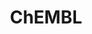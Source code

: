 ---
layout: default
bigquery: https://console.cloud.google.com/bigquery?p=patents-public-data&d=ebi_chembl&page=dataset
citation: '"The ChEMBL database in 2017." Anna Gaulton, Anne Hersey, Michał Nowotka,
  A Patrícia Bento, Jon Chambers, David Mendez, Prudence Mutowo, Francis Atkinson,
  Louisa J Bellis, Elena Cibrián-Uhalte, Mark Davies, Nathan Dedman, Anneli Karlsson,
  María Paula Magariños, John P Overington, George Papadatos, Ines Smit, Andrew R
  Leach Nucleic acids Research (2017) 45 (Database Issue), D945-D954'
contributors: European Bioinformatics Institute
cost: None
description: ChEMBL Data is a manually curated database of small molecules used in
  drug discovery, including information about existing patented drugs.
documentation: 'schema: https://www.ebi.ac.uk/chembl/db_schema


  '
last_edit: 04/11/2022, 09:27:57
location: https://console.cloud.google.com/marketplace/product/google_patents_public_datasets/chembl
maintained_by: EMBL-EBI, an outstation of European Molecular Biology Laboratory
related_publications: '

  ChEMBL: towards direct deposition of bioassay data.


  Mendez D, Gaulton A, Bento AP, Chambers J, De Veij M, Félix E, Magariños MP, Mosquera
  JF, Mutowo P, Nowotka M, Gordillo-Marañón M, Hunter F, Junco L, Mugumbate G, Rodriguez-Lopez
  M, Atkinson F, Bosc N, Radoux CJ, Segura-Cabrera A, Hersey A, Leach AR.


  — Nucleic Acids Res. 2019; 47(D1):D930-D940. doi: 10.1093/nar/gky1075

  '
schema_fields:
- warning_year
- aspect
- result_flag
- status
- action_type
- molecular_mechanism
- normal_range_min
- who_name
- level1
- cpd_str_alert_id
- name
- cell_source_tax_id
- job_id
- chirality
- psa
- molecule_type
- set_name
- cx_logp
- met_id
- mc_target_type
- updated_on
- as_id
- parameter_type
- entity_id
- oc_id
- submission_date
- irac_code
- withdrawn_class
- start_position
- structure_type
- full_mwt
- tax_id
- level4
- standard_type
- idx
- downgraded
- cidx
- go_id
- db_version
- sequence
- ddd_value
- efo_id
- ad_type
- journal
- uo_units
- co_stem_id
- cell_id
- molfile
- updated_by
- source
- variant_id
- rtb
- standard_text_value
- assay_source
- level3_description
- who_extra
- first_page
- sequence_md5sum
- src_short_name
- enzyme_tid
- record_id
- helm_notation
- l7
- mc_tax_id
- class_level
- ref_type
- acd_logp
- sei
- potential_duplicate
- binding_site_comment
- description
- warnref_id
- hbd
- log_id
- warning_class
- pubmed_id
- published_type
- annotation
- withdrawn_country
- level2_description
- uberon_id
- canonical_smiles
- withdrawn_reason
- assay_desc
- disease_efficacy
- comp_class_id
- acd_most_bpka
- publication_number
- indref_id
- cx_most_bpka
- authors
- metref_id
- withdrawn_flag
- met_comment
- usan_stem_id
- assay_param_id
- src_compound_id
- mechanism_comment
- syn_type
- black_box_warning
- smarts
- frac_code
- curation_comment
- caloha_id
- num_lipinski_ro5_violations
- stem_class
- le
- relationship_type
- published_units
- mol_atc_id
- assay_id
- data_validity_comment
- level2
- atc_code
- first_approval
- assay_type
- smid
- volume
- mol_irac_id
- mc_target_accession
- cell_name
- assay_organism
- max_phase
- cell_description
- ddd_id
- confidence_score
- pref_name
- component_synonym
- cx_most_apka
- standard_upper_value
- acd_most_apka
- std_act_id
- cell_source_organism
- level5
- compound_key
- warning_description
- aromatic_rings
- activity_id
- ddd_units
- targrel_id
- type
- units
- parenteral
- l4
- usan_year
- topical
- hrac_code
- compd_id
- text_value
- cx_logd
- rgid
- product_id
- metabolite_record_id
- active_ingredient
- pathway_key
- num_ro5_violations
- upper_value
- mw_freebase
- entity_type
- activity_comment
- accession
- toid
- tissue_id
- last_active
- bto_id
- published_value
- doi
- target_desc
- substrate_record_id
- l5
- strength
- country
- drugind_id
- parent_id
- source_domain_id
- usan_substem
- level1_description
- delist_flag
- route
- compsyn_id
- ddd_comment
- molecular_species
- mol_frac_id
- patent_no
- domain_id
- ddd_admr
- value
- qed_weighted
- max_phase_for_ind
- src_description
- organism
- standard_inchi
- drug_record_id
- parent_type
- pchembl_value
- therapeutic_flag
- homologue
- stat
- version
- chebi_par_id
- met_conversion
- mol_hrac_id
- bei
- ref_url
- src_assay_id
- frac_class_id
- relationship_desc
- dosage_form
- abstract
- withdrawn_year
- tid_fixed
- db_source
- assay_category
- cell_source_tissue
- formulation_id
- res_stem_id
- hrac_class_id
- confidence
- pathway_id
- research_stem
- sitecomp_id
- parent_molregno
- ap_id
- comments
- component_type
- assay_cell_type
- trade_name
- relationship
- innovator_company
- stem
- warning_id
- assay_subcellular_fraction
- end_position
- title
- ridx
- protein_class_desc
- synonyms
- prediction_method
- tid
- mechanism_of_action
- orig_description
- assay_tissue
- compound_name
- patent_expire_date
- ro3_pass
- mw_monoisotopic
- patent_use_code
- ass_cls_map_id
- enzyme_name
- creation_date
- warning_type
- usan_stem_definition
- approval_date
- applicant_full_name
- indication_class
- protein_class_synonym
- selectivity_comment
- prod_pat_id
- domain_type
- published_relation
- mecref_id
- component_id
- clo_id
- dosed_ingredient
- oral
- definition
- protclasssyn_id
- actsm_id
- active_molregno
- hbd_lipinski
- mesh_id
- issue
- year
- target_mapping
- polymer_flag
- l2
- major_class
- standard_flag
- assay_test_type
- natural_product
- mutation
- level4_description
- molregno
- class_type
- last_page
- site_residues
- standard_relation
- full_molformula
- drug_product_flag
- efo_term
- domain_description
- site_id
- direct_interaction
- site_name
- bao_format
- normal_range_max
- previous_company
- l6
- num_alerts
- parameter_value
- alert_id
- parent_go_id
- aidx
- patent_id
- usan_stem
- assay_class_id
- subgroup
- activity_count
- cl_lincs_id
- assay_strain
- priority
- species_group_flag
- assay_tax_id
- irac_class_id
- chembl_id
- level3
- isoform
- protein_class_id
- hba
- l3
- alert_set_id
- company
- ingredient
- src_id
- cell_ontology_id
- warning_country
- l8
- doc_id
- l1
- mc_organism
- heavy_atoms
- short_name
- relation
- predbind_id
- target_type
- ref_id
- drug_substance_flag
- targcomp_id
- molsyn_id
- tbl
- bao_endpoint
- mec_id
- comp_go_id
- alert_name
- biocomp_id
- prodrug
- curated_by
- label
- cellosaurus_id
- acd_logd
- standard_value
- standard_inchi_key
- first_in_class
- bao_id
- alogp
- nda_type
- hba_lipinski
- mc_target_name
- lle
- qudt_units
- availability_type
- doc_type
- related_tid
- path
- mesh_heading
- inorganic_flag
- domain_name
- standard_units
shortname: chembl
tags:
- biotechnology
- health
- chemical
- bioinformatics
- medical
terms_of_use: CC BY-SA 3.0
title: ChEMBL
uuid: e232a192-965c-4ec9-904c-155b6dfe56c5
---